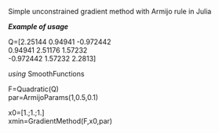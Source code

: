 Simple unconstrained gradient method with Armijo rule in Julia 

***Example of usage***

  Q=[2.25144   0.94941  -0.972442 <br>
   0.94941   2.51176   1.57232 <br>
  -0.972442  1.57232   2.2813]

*using* SmoothFunctions

F=Quadratic(Q) <br>
par=ArmijoParams(1,0.5,0.1)

x0=[1.;1.;1.] <br>
xmin=GradientMethod(F,x0,par)
